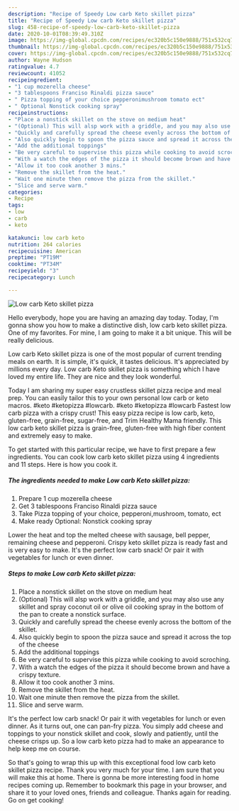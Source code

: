 ```yaml
---
description: "Recipe of Speedy Low carb Keto skillet pizza"
title: "Recipe of Speedy Low carb Keto skillet pizza"
slug: 458-recipe-of-speedy-low-carb-keto-skillet-pizza
date: 2020-10-01T08:39:49.310Z
image: https://img-global.cpcdn.com/recipes/ec320b5c150e9888/751x532cq70/low-carb-keto-skillet-pizza-recipe-main-photo.jpg
thumbnail: https://img-global.cpcdn.com/recipes/ec320b5c150e9888/751x532cq70/low-carb-keto-skillet-pizza-recipe-main-photo.jpg
cover: https://img-global.cpcdn.com/recipes/ec320b5c150e9888/751x532cq70/low-carb-keto-skillet-pizza-recipe-main-photo.jpg
author: Wayne Hudson
ratingvalue: 4.7
reviewcount: 41052
recipeingredient:
- "1 cup mozerella cheese"
- "3 tablespoons Franciso Rinaldi pizza sauce"
- " Pizza topping of your choice pepperonimushroom tomato ect"
- " Optional Nonstick cooking spray"
recipeinstructions:
- "Place a nonstick skillet on the stove on medium heat"
- "(Optional) This will alsp work with a griddle, and you may also use any skillet and spray coconut oil or olive oil cooking spray in the bottom of the pan to create a nonstick surface."
- "Quickly and carefully spread the cheese evenly across the bottom of the skillet."
- "Also quickly begin to spoon the pizza sauce and spread it across the top of the cheese"
- "Add the additional toppings"
- "Be very careful to supervise this pizza while cooking to avoid scroching."
- "With a watch the edges of the pizza it should become brown and have a crispy texture."
- "Allow it too cook another 3 mins."
- "Remove the skillet from the heat."
- "Wait one minute then remove the pizza from the skillet."
- "Slice and serve warm."
categories:
- Recipe
tags:
- low
- carb
- keto

katakunci: low carb keto 
nutrition: 264 calories
recipecuisine: American
preptime: "PT19M"
cooktime: "PT34M"
recipeyield: "3"
recipecategory: Lunch

---
```



![Low carb Keto skillet pizza](https://img-global.cpcdn.com/recipes/ec320b5c150e9888/751x532cq70/low-carb-keto-skillet-pizza-recipe-main-photo.jpg)

Hello everybody, hope you are having an amazing day today. Today, I'm gonna show you how to make a distinctive dish, low carb keto skillet pizza. One of my favorites. For mine, I am going to make it a bit unique. This will be really delicious.

Low carb Keto skillet pizza is one of the most popular of current trending meals on earth. It is simple, it's quick, it tastes delicious. It's appreciated by millions every day. Low carb Keto skillet pizza is something which I have loved my entire life. They are nice and they look wonderful.

Today I am sharing my super easy crustless skillet pizza recipe and meal prep. You can easily tailor this to your own personal low carb or keto macros. #keto #ketopizza #lowcarb. #keto #ketopizza #lowcarb Fastest low carb pizza with a crispy crust! This easy pizza recipe is low carb, keto, gluten-free, grain-free, sugar-free, and Trim Healthy Mama friendly. This low carb keto skillet pizza is grain-free, gluten-free with high fiber content and extremely easy to make.


To get started with this particular recipe, we have to first prepare a few ingredients. You can cook low carb keto skillet pizza using 4 ingredients and 11 steps. Here is how you cook it.

<!--inarticleads1-->

##### The ingredients needed to make Low carb Keto skillet pizza:

1. Prepare 1 cup mozerella cheese
1. Get 3 tablespoons Franciso Rinaldi pizza sauce
1. Take  Pizza topping of your choice, pepperoni,mushroom, tomato, ect
1. Make ready  Optional: Nonstick cooking spray


Lower the heat and top the melted cheese with sausage, bell pepper, remaining cheese and pepperoni. Crispy keto skillet pizza is ready fast and is very easy to make. It&#39;s the perfect low carb snack! Or pair it with vegetables for lunch or even dinner. 

<!--inarticleads2-->

##### Steps to make Low carb Keto skillet pizza:

1. Place a nonstick skillet on the stove on medium heat
1. (Optional) This will alsp work with a griddle, and you may also use any skillet and spray coconut oil or olive oil cooking spray in the bottom of the pan to create a nonstick surface.
1. Quickly and carefully spread the cheese evenly across the bottom of the skillet.
1. Also quickly begin to spoon the pizza sauce and spread it across the top of the cheese
1. Add the additional toppings
1. Be very careful to supervise this pizza while cooking to avoid scroching.
1. With a watch the edges of the pizza it should become brown and have a crispy texture.
1. Allow it too cook another 3 mins.
1. Remove the skillet from the heat.
1. Wait one minute then remove the pizza from the skillet.
1. Slice and serve warm.


It&#39;s the perfect low carb snack! Or pair it with vegetables for lunch or even dinner. As it turns out, one can pan-fry pizza. You simply add cheese and toppings to your nonstick skillet and cook, slowly and patiently, until the cheese crisps up. So a low carb keto pizza had to make an appearance to help keep me on course. 

So that's going to wrap this up with this exceptional food low carb keto skillet pizza recipe. Thank you very much for your time. I am sure that you will make this at home. There is gonna be more interesting food in home recipes coming up. Remember to bookmark this page in your browser, and share it to your loved ones, friends and colleague. Thanks again for reading. Go on get cooking!
